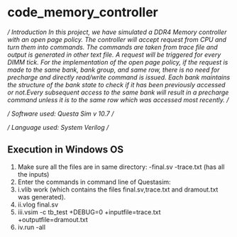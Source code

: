 # code_memory_controller
*/ Introduction
In this project, we have simulated a DDR4 Memory controller with an open page policy. 
The controller will accept request from CPU and turn them into commands. 
The commands are taken from trace file and output is generated in other text file.
A request will be triggered for every DIMM tick. 
For the implementation of the open page policy, if the request is made to the same bank,
bank group, and same row, there is no need for precharge and directly read/write command is issued. 
Each bank maintains the structure of the bank state to check if it has been previously accessed 
or not.Every subsequent access to the same bank will result in a precharge command unless it is 
to the same row which was accessed most recently.
/*


*/
Software used:
Questa Sim v 10.7
/*

*/
Language used:
System Verilog
/*

## Execution in Windows OS

1. Make sure all the files are in same directory:
	-final.sv
	-trace.txt (has all the inputs)
2. Enter the commands in command line of Questasim:
3.	i.vlib work (which contains the files final.sv,trace.txt and dramout.txt was generated).
4.	ii.vlog final.sv
5.	iii.vsim -c tb_test +DEBUG=0 +inputfile=trace.txt +outputfile=dramout.txt
6.	iv.run -all
